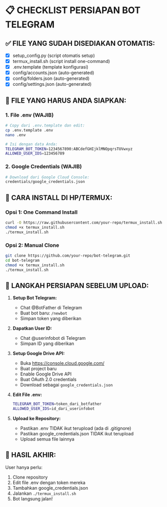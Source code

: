 # 📋 CHECKLIST PERSIAPAN BOT TELEGRAM

## ✅ FILE YANG SUDAH DISEDIAKAN OTOMATIS:
- [x] setup_config.py (script otomatis setup)
- [x] termux_install.sh (script install one-command)
- [x] .env.template (template konfigurasi)
- [x] config/accounts.json (auto-generated)
- [x] config/folders.json (auto-generated) 
- [x] config/settings.json (auto-generated)

## 🔴 FILE YANG HARUS ANDA SIAPKAN:

### 1. File .env (WAJIB)
```bash
# Copy dari .env.template dan edit:
cp .env.template .env
nano .env

# Isi dengan data Anda:
TELEGRAM_BOT_TOKEN=1234567890:ABCdefGHIjklMNOpqrsTUVwxyz
ALLOWED_USER_IDS=123456789
```

### 2. Google Credentials (WAJIB)
```bash
# Download dari Google Cloud Console:
credentials/google_credentials.json
```

## 🚀 CARA INSTALL DI HP/TERMUX:

### Opsi 1: One Command Install
```bash
curl -O https://raw.githubusercontent.com/your-repo/termux_install.sh
chmod +x termux_install.sh
./termux_install.sh
```

### Opsi 2: Manual Clone
```bash
git clone https://github.com/your-repo/bot-telegram.git
cd bot-telegram
chmod +x termux_install.sh
./termux_install.sh
```

## 📝 LANGKAH PERSIAPAN SEBELUM UPLOAD:

1. **Setup Bot Telegram:**
   - Chat @BotFather di Telegram
   - Buat bot baru: `/newbot`
   - Simpan token yang diberikan

2. **Dapatkan User ID:**
   - Chat @userinfobot di Telegram
   - Simpan ID yang diberikan

3. **Setup Google Drive API:**
   - Buka https://console.cloud.google.com/
   - Buat project baru
   - Enable Google Drive API
   - Buat OAuth 2.0 credentials
   - Download sebagai `google_credentials.json`

4. **Edit File .env:**
   ```bash
   TELEGRAM_BOT_TOKEN=token_dari_botfather
   ALLOWED_USER_IDS=id_dari_userinfobot
   ```

5. **Upload ke Repository:**
   - Pastikan .env TIDAK ikut terupload (ada di .gitignore)
   - Pastikan google_credentials.json TIDAK ikut terupload
   - Upload semua file lainnya

## 🎯 HASIL AKHIR:
User hanya perlu:
1. Clone repository
2. Edit file .env dengan token mereka
3. Tambahkan google_credentials.json
4. Jalankan `./termux_install.sh`
5. Bot langsung jalan!
